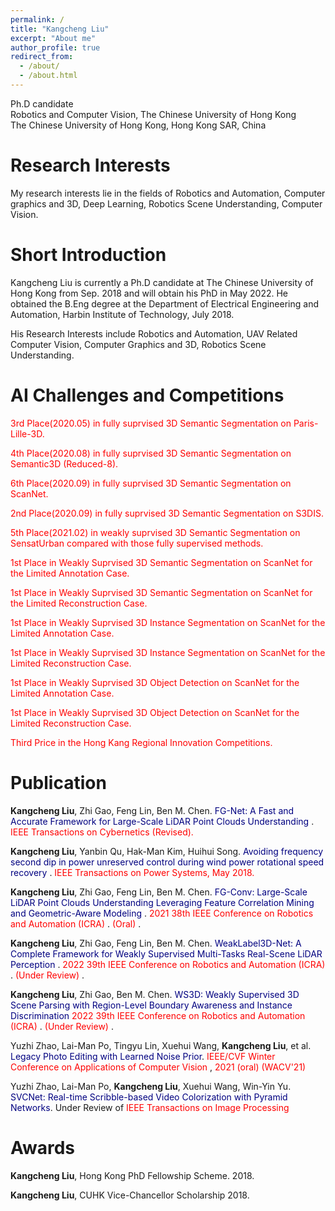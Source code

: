```yaml
---
permalink: /
title: "Kangcheng Liu"
excerpt: "About me"
author_profile: true
redirect_from: 
  - /about/
  - /about.html
---
```


Ph.D candidate <br>
Robotics and Computer Vision, The Chinese University of Hong Kong <br>
The Chinese University of Hong Kong, Hong Kong SAR, China

**Research Interests**
======
My research interests lie in the fields of Robotics and Automation, Computer graphics and 3D,  Deep Learning, Robotics Scene Understanding, Computer Vision. 


**Short Introduction**
======
Kangcheng Liu is currently a Ph.D candidate at The Chinese University of Hong Kong from Sep. 2018 and will obtain his PhD in May 2022. He obtained the B.Eng degree at the Department of Electrical Engineering and Automation, Harbin Institute of Technology, July 2018. 


His Research Interests include Robotics and Automation, UAV Related Computer Vision,  Computer Graphics and 3D,  Robotics Scene Understanding.

**AI Challenges and Competitions**
======

<font color='Red'>3rd Place(2020.05) in fully suprvised 3D Semantic Segmentation on Paris-Lille-3D. </font>  


<font color='Red'>4th Place(2020.08) in fully suprvised 3D Semantic Segmentation on Semantic3D (Reduced-8). </font> 


<font color='Red'>6th Place(2020.09) in fully suprvised 3D Semantic Segmentation on ScanNet. </font> 


<font color='Red'>2nd Place(2020.09) in fully suprvised 3D Semantic Segmentation on S3DIS. </font> 


<font color='Red'>5th Place(2021.02) in weakly suprvised 3D Semantic Segmentation on SensatUrban compared with those fully supervised methods. </font> 


<font color='Red'>1st Place in Weakly Suprvised 3D Semantic Segmentation on ScanNet for the Limited Annotation Case. </font> 


<font color='Red'>1st Place in Weakly Suprvised 3D Semantic Segmentation on ScanNet for the Limited Reconstruction Case. </font> 


<font color='Red'>1st Place in Weakly Suprvised 3D Instance Segmentation on ScanNet for the Limited Annotation Case. </font> 


<font color='Red'>1st Place in Weakly Suprvised 3D Instance Segmentation on ScanNet for the Limited Reconstruction Case. </font> 


<font color='Red'>1st Place in Weakly Suprvised 3D Object Detection on ScanNet for the Limited Annotation Case. </font> 


<font color='Red'>1st Place in Weakly Suprvised 3D Object Detection on ScanNet for the Limited Reconstruction Case. </font> 


<font color='Red'>Third Price in the Hong Kang Regional Innovation Competitions. </font> 

Publication
======

**Kangcheng Liu**, Zhi Gao, Feng Lin, Ben M. Chen. <font color='Navy'> FG-Net: A Fast and Accurate Framework for Large-Scale LiDAR Point Clouds Understanding </font>. <font color='Red'> IEEE Transactions on Cybernetics (Revised). </font>

**Kangcheng Liu**, Yanbin Qu, Hak-Man Kim, Huihui Song. <font color='Navy'> Avoiding frequency second dip in power unreserved control during wind power rotational speed recovery </font>. <font color='Red'> IEEE Transactions on Power Systems, May 2018. </font>

**Kangcheng Liu**, Zhi Gao, Feng Lin, Ben M. Chen. <font color='Navy'> FG-Conv: Large-Scale LiDAR Point Clouds Understanding Leveraging Feature Correlation Mining and Geometric-Aware Modeling  </font>. <font color='Red'> 2021 38th IEEE Conference on Robotics and Automation (ICRA) </font>. <font color='Red'> (Oral) </font>.

**Kangcheng Liu**, Zhi Gao, Feng Lin, Ben M. Chen. <font color='Navy'> WeakLabel3D-Net: A Complete Framework for Weakly Supervised Multi-Tasks Real-Scene LiDAR Perception   </font>. <font color='Red'> 2022 39th IEEE Conference on Robotics and Automation (ICRA) </font>. <font color='Red'> (Under Review) </font>.

**Kangcheng Liu**, Zhi Gao, Ben M. Chen. <font color='Navy'> WS3D: Weakly Supervised 3D Scene Parsing with Region-Level Boundary Awareness and Instance Discrimination </font> <font color='Red'> 2022 39th IEEE Conference on Robotics and Automation (ICRA) </font>. <font color='Red'> (Under Review) </font>.

Yuzhi Zhao, Lai-Man Po, Tingyu Lin, Xuehui Wang, **Kangcheng Liu**, et al. <font color='Navy'> Legacy Photo Editing with Learned Noise Prior</font>. <font color='Red'> IEEE/CVF Winter Conference on Applications of Computer Vision </font>, <font color='Red'> 2021 (oral) (WACV'21) </font>

Yuzhi Zhao, Lai-Man Po, **Kangcheng Liu**, Xuehui Wang, Win-Yin Yu. <font color='Navy'> SVCNet: Real-time Scribble-based Video Colorization with Pyramid Networks</font>. Under Review of <font color='Red'> IEEE Transactions on Image Processing </font>

Awards
======

**Kangcheng Liu**,  Hong Kong PhD Fellowship Scheme. 2018.

**Kangcheng Liu**,  CUHK Vice-Chancellor Scholarship 2018.
